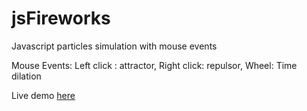 # jsFireworks
Javascript particles simulation with mouse events 

Mouse Events:
Left click : attractor,
Right click: repulsor,
Wheel: Time dilation

Live demo <a target='blank' href='https://renapagli.github.io/jsFireworks/'>here</a>
